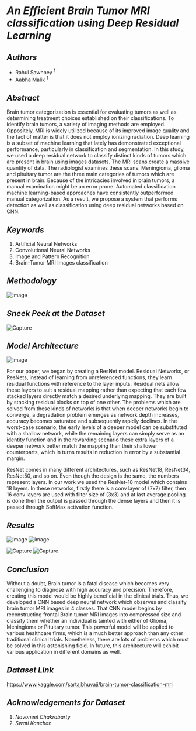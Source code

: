 # _An Efficient Brain Tumor MRI classification using Deep Residual Learning_

## _Authors_
* Rahul Sawhney <sup>1</sup>
* Aabha Malik <sup>1</sup>


## _Abstract_
Brain tumor categorization is essential for evaluating tumors as well as determining treatment choices established on their classifications. To identify brain tumors, a variety of imaging methods are employed. Oppositely, MRI is widely utilized because of its improved image quality and the fact of matter is that it does not employ ionizing radiation. Deep learning is a subset of machine learning that lately has demonstrated exceptional performance, particularly in classification and segmentation. In this study, we used a deep residual network to classify distinct kinds of tumors which are present in brain using images datasets. The MRI scans create a massive quantity of data. The radiologist examines these scans. Meningioma, glioma and pituitary tumor are the three main categories of tumors which are present in brain. Because of the intricacies involved in brain tumors, a manual examination might be an error prone. Automated classification machine learning-based approaches have consistently outperformed manual categorization. As a result, we propose a system that performs detection as well as classification using deep residual networks based on CNN.

## _Keywords_
1) Artificial Neural Networks
2) Convolutional Neural Networks
3) Image and Pattern Recognition
4) Brain-Tumor MRI Images classification

## _Methodology_
![image](https://user-images.githubusercontent.com/65220704/132106660-75869364-19cc-4a17-8a68-58939ba24bd9.png)

## _Sneek Peek at the Dataset_
![Capture](https://user-images.githubusercontent.com/65220704/132455110-e1d062a8-917a-462d-b3a7-00d3b04ef3bb.PNG)

## _Model Architecture_
![image](https://user-images.githubusercontent.com/65220704/136267578-e298cba1-4e69-45c9-b6b2-63e708fca99d.png)


For our paper, we began by creating a ResNet model. Residual Networks, or ResNets, instead of learning from unreferenced functions, they learn residual functions with reference to the layer inputs. Residual nets allow these layers to suit a residual mapping rather than expecting that each few stacked layers directly match a desired underlying mapping. They are built by stacking residual blocks on top of one other. The problems which are solved from these kinds of networks is that when deeper networks begin to converge, a degradation problem emerges as network depth increases, accuracy becomes saturated and subsequently rapidly declines. In the worst-case scenario, the early levels of a deeper model can be substituted with a shallow network, while the remaining layers can simply serve as an identity function and in the rewarding scenario these extra layers of a deeper network better match the mapping than their shallower counterparts, which in turns results in reduction in error by a substantial margin.

ResNet comes in many different architectures, such as ResNet18, ResNet34, ResNet50, and so on. Even though the design is the same, the numbers represent layers. In our work we used the ResNet-18 model which contains 18 layers. In these networks, firstly there is a conv layer of (7x7) filter, then 16 conv layers are used with filter size of (3x3) and at last average pooling is done then the output is passed through the dense layers and then it is passed through SoftMax activation function.

## _Results_
![image](https://user-images.githubusercontent.com/65220704/136268672-018864d1-0250-4569-9535-3cf16429124a.png)
![image](https://user-images.githubusercontent.com/65220704/132456968-291cc5f2-bc92-43ee-b73f-ed17134f3ddc.png)


![Capture](https://user-images.githubusercontent.com/65220704/132455430-9ae4acfb-7558-442b-8425-be4a7604e77d.PNG)
![Capture](https://user-images.githubusercontent.com/65220704/132455525-97577fc3-52c6-49d6-bbd1-bb2da686723b.PNG)


## _Conclusion_
Without a doubt, Brain tumor is a fatal disease which becomes very challenging to diagnose with high accuracy and precision. Therefore, creating this model would be highly beneficial in the clinical trials. Thus, we developed a CNN based deep neural network which observes and classify brain tumor MRI images in 4 classes. That CNN model begins by reconstructing frontal Brain tumor MRI images into compressed size and classify them whether an individual is tainted with either of Glioma, Meningioma or Pituitary tumor. This powerful model will be applied to various healthcare firms, which is a much better approach than any other traditional clinical trials. Nonetheless, there are lots of problems which must be solved in this astonishing field. In future, this architecture will exhibit various application in different domains as well.     



## _Dataset Link_
https://www.kaggle.com/sartajbhuvaji/brain-tumor-classification-mri

## _Acknowledgements for Dataset_
1) _Navoneel Chakrabarty_
2) _Swati Kanchan_

